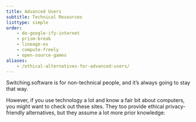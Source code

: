 ```yaml
---
title: Advanced Users
subtitle: Technical Resources
listtype: simple
order:
    - de-google-ify-internet
    - prism-break
    - lineage-os
    - compute-freely
    - open-source-games
aliases:
    - /ethical-alternatives-for-advanced-users/
---
```

Switching.software is for non-technical people, and it’s always going to stay
that way.

However, if you use technology a lot and know a fair bit about computers, you
might want to check out these sites. They too provide ethical privacy-friendly
alternatives, but they assume a lot more prior knowledge:
